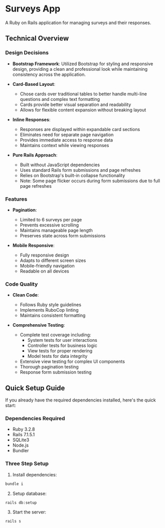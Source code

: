 # Surveys App

A Ruby on Rails application for managing surveys and their responses.

## Technical Overview

### Design Decisions

- **Bootstrap Framework**: Utilized Bootstrap for styling and responsive design, providing a clean and professional look while maintaining consistency across the application.

- **Card-Based Layout**: 
  - Chose cards over traditional tables to better handle multi-line questions and complex text formatting
  - Cards provide better visual separation and readability
  - Allows for flexible content expansion without breaking layout

- **Inline Responses**:
  - Responses are displayed within expandable card sections
  - Eliminates need for separate page navigation
  - Provides immediate access to response data
  - Maintains context while viewing responses

- **Pure Rails Approach**:
  - Built without JavaScript dependencies
  - Uses standard Rails form submissions and page refreshes
  - Relies on Bootstrap's built-in collapse functionality
  - Note: Some page flicker occurs during form submissions due to full page refreshes

### Features

- **Pagination**:
  - Limited to 6 surveys per page
  - Prevents excessive scrolling
  - Maintains manageable page length
  - Preserves state across form submissions

- **Mobile Responsive**:
  - Fully responsive design
  - Adapts to different screen sizes
  - Mobile-friendly navigation
  - Readable on all devices

### Code Quality

- **Clean Code**:
  - Follows Ruby style guidelines
  - Implements RuboCop linting
  - Maintains consistent formatting

- **Comprehensive Testing**:
  - Complete test coverage including:
    - System tests for user interactions
    - Controller tests for business logic
    - View tests for proper rendering
    - Model tests for data integrity
  - Extensive view testing for complex UI components
  - Thorough pagination testing
  - Response form submission testing


## Quick Setup Guide

If you already have the required dependencies installed, here's the quick start:

### Dependencies Required

- Ruby 3.2.8
- Rails 7.1.5.1
- SQLite3
- Node.js
- Bundler

### Three Step Setup

1. Install dependencies:
```bash
bundle i
```

2. Setup database:
```bash
rails db:setup
```

3. Start the server:
```bash
rails s
```